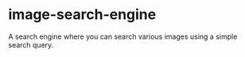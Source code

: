 # image-search-engine
A search engine where you can search various images using a simple search query.
